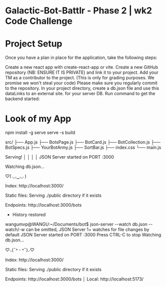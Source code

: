 # Galactic-Bot-Battlr - Phase 2 | wk2 Code Challenge 
# Project Setup
Once you have a plan in place for the application, take the following steps:

Create a new react app with create-react-app or vite.
Create a new GitHub repository (NB: ENSURE IT IS PRIVATE) and link it to your project.
Add your TM as a contributor to the project. (This is only for grading purposes. We promise we won't steal your code)
Please make sure you regularly commit to the repository.
In your project directory, create a db.json file and use this dataLinks to an external site. for your server DB.
Run command to get the backend started:

# Look of my App
npm install -g serve
serve -s build

src/
├── App.js
├── BotsPage.js
├── BotCard.js
├── BotCollection.js
├── BotSpecs.js
├── YourBotArmy.js
├── SortBar.js
 ├──  index.css
 └──  main.js

   Serving!                                │
   │                                           │
   │   JSON Server started on PORT :3000

Watching db.json...

♡( ◡‿◡ )

Index:
http://localhost:3000/

Static files:
Serving ./public directory if it exists

Endpoints:
http://localhost:3000/bots

 *  History restored 

wangumvp@WANGU:~/Documents/bot$ json-server --watch db.json
--watch/-w can be omitted, JSON Server 1+ watches for file changes by default
JSON Server started on PORT :3000
Press CTRL-C to stop
Watching db.json...

♡⸜(˶˃ ᵕ ˂˶)⸝♡

Index:
http://localhost:3000/

Static files:
Serving ./public directory if it exists

Endpoints:
http://localhost:3000/bots
       │
  Local:   http://localhost:5173/